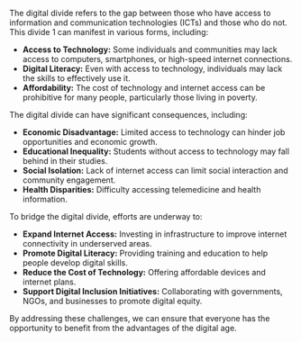 The digital divide refers to the gap between those who have access to information and communication technologies (ICTs) and those who do not. This divide 1 can manifest in various forms, including:  


- **Access to Technology:** Some individuals and communities may lack access to computers, smartphones, or high-speed internet connections.
- **Digital Literacy:** Even with access to technology, individuals may lack the skills to effectively use it.
- **Affordability:** The cost of technology and internet access can be prohibitive for many people, particularly those living in poverty.

The digital divide can have significant consequences, including:

- **Economic Disadvantage:** Limited access to technology can hinder job opportunities and economic growth.
- **Educational Inequality:** Students without access to technology may fall behind in their studies.
- **Social Isolation:** Lack of internet access can limit social interaction and community engagement.
- **Health Disparities:** Difficulty accessing telemedicine and health information.

To bridge the digital divide, efforts are underway to:

- **Expand Internet Access:** Investing in infrastructure to improve internet connectivity in underserved areas.
- **Promote Digital Literacy:** Providing training and education to help people develop digital skills.
- **Reduce the Cost of Technology:** Offering affordable devices and internet plans.
- **Support Digital Inclusion Initiatives:** Collaborating with governments, NGOs, and businesses to promote digital equity.

By addressing these challenges, we can ensure that everyone has the opportunity to benefit from the advantages of the digital age.